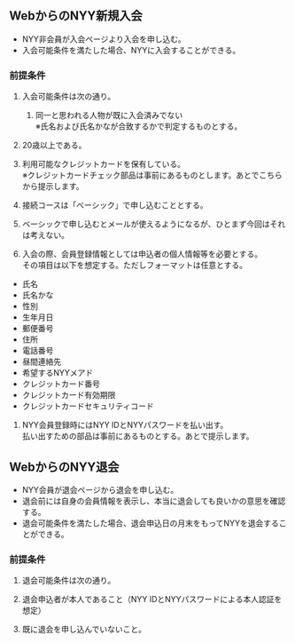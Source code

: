 ## WebからのNYY新規入会

* NYY非会員が入会ページより入会を申し込む。
* 入会可能条件を満たした場合、NYYに入会することができる。

### 前提条件

1. 入会可能条件は次の通り。
    1. 同一と思われる人物が既に入会済みでない  
       ※氏名および氏名かなが合致するかで判定するものとする。
1. 20歳以上である。
1. 利用可能なクレジットカードを保有している。  
   ※クレジットカードチェック部品は事前にあるものとします。あとでこちらから提示します。

1. 接続コースは「ベーシック」で申し込むこととする。
1. ベーシックで申し込むとメールが使えるようになるが、ひとまず今回はそれは考えない。
1. 入会の際、会員登録情報としては申込者の個人情報等を必要とする。  
   その項目は以下を想定する。ただしフォーマットは任意とする。
* 氏名
* 氏名かな
* 性別
* 生年月日
* 郵便番号
* 住所
* 電話番号
* 昼間連絡先
* 希望するNYYメアド
* クレジットカード番号
* クレジットカード有効期限
* クレジットカードセキュリティコード

1. NYY会員登録時にはNYY IDとNYYパスワードを払い出す。  
   払い出すための部品は事前にあるものとする。あとで提示します。


## WebからのNYY退会

* NYY会員が退会ページから退会を申し込む。
* 退会前には自身の会員情報を表示し、本当に退会しても良いかの意思を確認する。
* 退会可能条件を満たした場合、退会申込日の月末をもってNYYを退会することができる。

### 前提条件

1. 退会可能条件は次の通り。
1. 退会申込者が本人であること（NYY IDとNYYパスワードによる本人認証を想定）

1. 既に退会を申し込んでいないこと。
